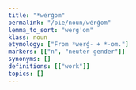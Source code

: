 ```yaml
---
title: "*wérǵom"
permalink: "/pie/noun/wérǵom"
lemma_to_sort: "werg'om"
klass: noun
etymology: ["From *werǵ- +‎ *-om."]
markers: [["n", "neuter gender"]]
synonyms: []
definitions: [["work"]]
topics: []
---
```

